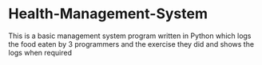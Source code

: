 # Health-Management-System
This is a basic management system program written in Python which logs the food eaten by 3 programmers and the exercise they did and shows the logs when required
